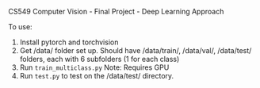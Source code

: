 CS549 Computer Vision - Final Project - Deep Learning Approach

To use:

1. Install pytorch and torchvision
2. Get /data/ folder set up. Should have /data/train/, /data/val/, /data/test/ folders, each with 6 subfolders (1 for each class)
3. Run `train_multiclass.py`    Note: Requires GPU
4. Run `test.py` to test on the /data/test/ directory.
